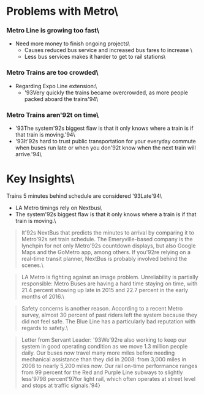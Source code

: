 # Problems with Metro\

### Metro Line is growing too fast\
- Need more money to finish ongoing projects\
	- Causes reduced bus service and increased bus fares to increase \
	- Less bus services makes it harder to get to rail stations\

### Metro Trains are too crowded\
- Regarding Expo Line extension:\
	- \'93Very quickly the trains became overcrowded, as more people packed aboard the trains\'94\

### Metro Trains aren\'92t on time\
- \'93The system\'92s biggest flaw is that it only knows where a train is if that train is moving.\'94\
- \'93It\'92s hard to trust public transportation for your everyday commute when buses run late or when you don\'92t know when the next train will arrive.\'94\

# Key Insights\

Trains 5 minutes behind schedule are considered \'93Late\'94\
- LA Metro timings rely on Nextbus\
- The system\'92s biggest flaw is that it only knows where a train is if that train is moving.\
> It\'92s NextBus that predicts the minutes to arrival by comparing it to Metro\'92s set train schedule. The Emeryville-based company is the lynchpin for not only Metro\'92s countdown displays, but also Google Maps and the GoMetro app, among others. If you\'92re relying on a real-time transit planner, NextBus is probably involved behind the scenes.\

> LA Metro is fighting against an image problem. Unreliability is partially responsible: Metro Buses are having a hard time staying on time, with 21.4 percent showing up late in 2015 and 22.7 percent in the early months of 2016.\

> Safety concerns is another reason. According to a recent Metro survey, almost 30 percent of past riders left the system because they did not feel safe. The Blue Line has a  particularly bad reputation with regards to safety.\

> Letter from Servant Leader: \'93We\'92re also working to keep our system in good operating condition as we move 1.3 million people daily. Our buses now travel many more miles before needing mechanical assistance than they did in 2008: from 3,000 miles in 2008 to nearly 5,200 miles now. Our rail on-time performance ranges from 99 percent for the Red and Purple Line subways to slightly less\'9798 percent\'97for light rail, which often operates at street level and stops at traffic signals.\'94}